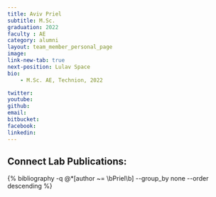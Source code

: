 ```yaml
---
title: Aviv Priel
subtitle: M.Sc. 
graduation: 2022
faculty : AE
category: alumni
layout: team_member_personal_page
image: 
link-new-tab: true
next-position: Lulav Space
bio:
    - M.Sc. AE, Technion, 2022

twitter: 
youtube: 
github: 
email: 
bitbucket: 
facebook: 
linkedin:
---
```


## Connect Lab Publications:

{% bibliography -q @*[author ~= \bPriel\b] --group_by none --order descending %}